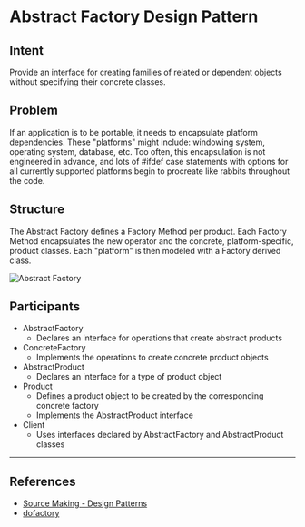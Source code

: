 # Abstract Factory Design Pattern

## Intent
Provide an interface for creating families of related or dependent objects without specifying their concrete classes.

## Problem
If an application is to be portable, it needs to encapsulate platform dependencies. These "platforms" might include: windowing system, operating system, database, etc. Too often, this encapsulation is not engineered in advance, and lots of #ifdef case statements with options for all currently supported platforms begin to procreate like rabbits throughout the code.

## Structure
The Abstract Factory defines a Factory Method per product. Each Factory Method encapsulates the new operator and the concrete, platform-specific, product classes. Each "platform" is then modeled with a Factory derived class.

![Abstract Factory](Abstract_Factory.svg)

## Participants

* AbstractFactory 
    * Declares an interface for operations that create abstract products 
* ConcreteFactory
    * Implements the operations to create concrete product objects
* AbstractProduct
    * Declares an interface for a type of product object 
* Product 
    * Defines a product object to be created by the corresponding concrete factory
    * Implements the AbstractProduct interface 
* Client
    * Uses interfaces declared by AbstractFactory and AbstractProduct classes

---
## References
* [Source Making - Design Patterns](https://sourcemaking.com/design_patterns/abstract_factory)
* [dofactory](http://www.dofactory.com/net/abstract-factory-design-pattern)